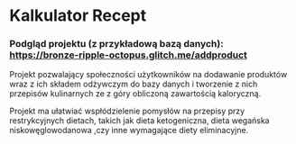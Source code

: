 # Kalkulator Recept
### Podgląd projektu (z przykładową bazą danych): https://bronze-ripple-octopus.glitch.me/addproduct

Projekt pozwalający społeczności użytkowników na dodawanie produktów wraz z ich składem odżywczym do bazy danych i tworzenie z nich przepisów kulinarnych ze z góry obliczoną zawartością kaloryczną.

Projekt ma ułatwiać wspłódzielenie pomysłów na przepisy przy restrykcyjnych dietach, takich jak dieta ketogeniczna, dieta wegańska niskowęglowodanowa ,czy inne wymagające diety eliminacyjne.



